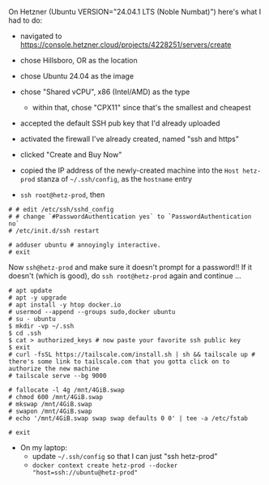 On Hetzner (Ubuntu VERSION="24.04.1 LTS (Noble Numbat)") here's what I had to do:

- navigated to <https://console.hetzner.cloud/projects/4228251/servers/create>
- chose Hillsboro, OR as the location
- chose Ubuntu 24.04 as the image
- chose "Shared vCPU", x86 (Intel/AMD) as the type
  - within that, chose "CPX11" since that's the smallest and cheapest
- accepted the default SSH pub key that I'd already uploaded
- activated the firewall I've already created, named "ssh and https"
- clicked "Create and Buy Now"
- copied the IP address of the newly-created machine into the `Host hetz-prod` stanza of `~/.ssh/config`, as the `hostname` entry

- `ssh root@hetz-prod`, then

```shell
# # edit /etc/ssh/sshd_config
# # change `#PasswordAuthentication yes` to `PasswordAuthentication no`
# /etc/init.d/ssh restart

# adduser ubuntu # annoyingly interactive.
# exit
```

Now `ssh@hetz-prod` and make sure it doesn't prompt for a password!!
If it doesn't (which is good), do `ssh root@hetz-prod` again and continue ...

```shell
# apt update
# apt -y upgrade
# apt install -y htop docker.io
# usermod --append --groups sudo,docker ubuntu
# su - ubuntu
$ mkdir -vp ~/.ssh
$ cd .ssh
$ cat > authorized_keys # now paste your favorite ssh public key
$ exit
# curl -fsSL https://tailscale.com/install.sh | sh && tailscale up # there's some link to tailscale.com that you gotta click on to authorize the new machine
# tailscale serve --bg 9000

# fallocate -l 4g /mnt/4GiB.swap
# chmod 600 /mnt/4GiB.swap
# mkswap /mnt/4GiB.swap
# swapon /mnt/4GiB.swap
# echo '/mnt/4GiB.swap swap swap defaults 0 0' | tee -a /etc/fstab

# exit
```

- On my laptop:
  - update `~/.ssh/config` so that I can just "ssh hetz-prod"
  - `docker context create hetz-prod --docker "host=ssh://ubuntu@hetz-prod"`
